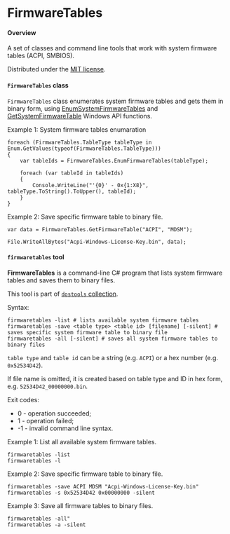 # FirmwareTables

#### Overview

A set of classes and command line tools that work with system firmware tables (ACPI, SMBIOS).

Distributed under the [MIT license](http://opensource.org/licenses/MIT).

#### `FirmwareTables` class

`FirmwareTables` class enumerates system firmware tables and gets them in binary form, using [EnumSystemFirmwareTables](https://msdn.microsoft.com/en-us/library/windows/desktop/ms724259.aspx) and [GetSystemFirmwareTable](https://msdn.microsoft.com/en-us/library/windows/desktop/ms724379.aspx) Windows API functions.

Example 1: System firmware tables enumaration

```
foreach (FirmwareTables.TableType tableType in Enum.GetValues(typeof(FirmwareTables.TableType)))
{
    var tableIds = FirmwareTables.EnumFirmwareTables(tableType);

    foreach (var tableId in tableIds)
    {
        Console.WriteLine("'{0}' - 0x{1:X8}", tableType.ToString().ToUpper(), tableId);
    }
}
```

Example 2: Save specific firmware table to binary file.

```
var data = FirmwareTables.GetFirmwareTable("ACPI", "MDSM");

File.WriteAllBytes("Acpi-Windows-License-Key.bin", data);
```

#### `firmwaretables` tool

**FirmwareTables** is a command-line C# program that lists system firmware tables and saves them to binary files.

This tool is part of [`dostools` collection](https://github.com/vurdalakov/dostools). 

Syntax:

```
firmwaretables -list # lists available system firmware tables
firmwaretables -save <table type> <table id> [filename] [-silent] # saves specific system firmware table to binary file
firmwaretables -all [-silent] # saves all system firmware tables to binary files
```

`table type` and `table id` can be a string (e.g. `ACPI`) or a hex number (e.g. `0x52534D42`).

If file name is omitted, it is created based on table type and ID in hex form, e.g. `52534D42_00000000.bin`.

Exit codes:

* 0 - operation succeeded;
* 1 - operation failed;
* -1 - invalid command line syntax.

Example 1: List all available system firmware tables.

```
firmwaretables -list
firmwaretables -l
```

Example 2: Save specific firmware table to binary file.

```
firmwaretables -save ACPI MDSM "Acpi-Windows-License-Key.bin"
firmwaretables -s 0x52534D42 0x00000000 -silent
```

Example 3: Save all firmware tables to binary files.

```
firmwaretables -all"
firmwaretables -a -silent
```
